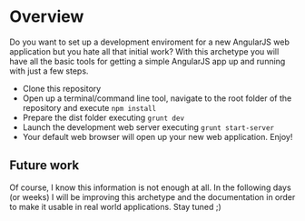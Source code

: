# Overview

Do you want to set up a development enviroment for a new AngularJS web application but you hate all that initial work? With this archetype you will have all the basic tools for getting a simple AngularJS app up and running with just a few steps.

* Clone this repository
* Open up a terminal/command line tool, navigate to the root folder of the repository and execute `npm install`
* Prepare the dist folder executing `grunt dev`
* Launch the development web server executing `grunt start-server`
* Your default web browser will open up your new web application. Enjoy!

## Future work

Of course, I know this information is not enough at all. In the following days (or weeks) I will be improving this archetype and the documentation in order to make it usable in real world applications. Stay tuned ;)